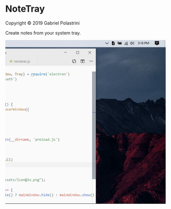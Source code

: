 # NoteTray

Copyright © 2019 Gabriel Polastrini

Create notes from your system tray.

![preview](./preview.gif)
